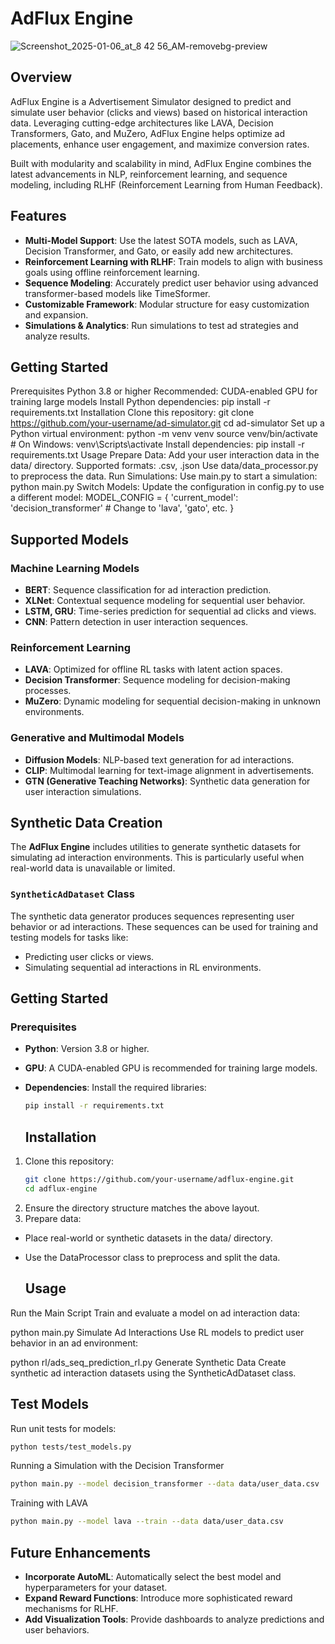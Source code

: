 # AdFlux Engine

![Screenshot_2025-01-06_at_8 42 56_AM-removebg-preview](https://github.com/user-attachments/assets/c7ecef31-f692-4a0b-9bea-d79ca6c696ea)


## Overview
AdFlux Engine is a Advertisement Simulator designed to predict and simulate user behavior (clicks and views) based on historical interaction data. Leveraging cutting-edge architectures like LAVA, Decision Transformers, Gato, and MuZero, AdFlux Engine helps optimize ad placements, enhance user engagement, and maximize conversion rates.

Built with modularity and scalability in mind, AdFlux Engine combines the latest advancements in NLP, reinforcement learning, and sequence modeling, including RLHF (Reinforcement Learning from Human Feedback).

## Features

- **Multi-Model Support**: Use the latest SOTA models, such as LAVA, Decision Transformer, and Gato, or easily add new architectures.
- **Reinforcement Learning with RLHF**: Train models to align with business goals using offline reinforcement learning.
- **Sequence Modeling**: Accurately predict user behavior using advanced transformer-based models like TimeSformer.
- **Customizable Framework**: Modular structure for easy customization and expansion.
- **Simulations & Analytics**: Run simulations to test ad strategies and analyze results.

## Getting Started

Prerequisites
Python 3.8 or higher
Recommended: CUDA-enabled GPU for training large models
Install Python dependencies:
pip install -r requirements.txt
Installation
Clone this repository:
git clone https://github.com/your-username/ad-simulator.git
cd ad-simulator
Set up a Python virtual environment:
python -m venv venv
source venv/bin/activate  # On Windows: venv\Scripts\activate
Install dependencies:
pip install -r requirements.txt
Usage
Prepare Data: Add your user interaction data in the data/ directory.
Supported formats: .csv, .json
Use data/data_processor.py to preprocess the data.
Run Simulations:
Use main.py to start a simulation:
python main.py
Switch Models:
Update the configuration in config.py to use a different model:
MODEL_CONFIG = {
    'current_model': 'decision_transformer'  # Change to 'lava', 'gato', etc.
}

## Supported Models

### Machine Learning Models
- **BERT**: Sequence classification for ad interaction prediction.
- **XLNet**: Contextual sequence modeling for sequential user behavior.
- **LSTM, GRU**: Time-series prediction for sequential ad clicks and views.
- **CNN**: Pattern detection in user interaction sequences.

### Reinforcement Learning
- **LAVA**: Optimized for offline RL tasks with latent action spaces.
- **Decision Transformer**: Sequence modeling for decision-making processes.
- **MuZero**: Dynamic modeling for sequential decision-making in unknown environments.

### Generative and Multimodal Models
- **Diffusion Models**: NLP-based text generation for ad interactions.
- **CLIP**: Multimodal learning for text-image alignment in advertisements.
- **GTN (Generative Teaching Networks)**: Synthetic data generation for user interaction simulations.


## Synthetic Data Creation

The **AdFlux Engine** includes utilities to generate synthetic datasets for simulating ad interaction environments. This is particularly useful when real-world data is unavailable or limited.

### `SyntheticAdDataset` Class

The synthetic data generator produces sequences representing user behavior or ad interactions. These sequences can be used for training and testing models for tasks like:

- Predicting user clicks or views.
- Simulating sequential ad interactions in RL environments.


## Getting Started

### Prerequisites
- **Python**: Version 3.8 or higher.
- **GPU**: A CUDA-enabled GPU is recommended for training large models.
- **Dependencies**: Install the required libraries:
  ```bash
  pip install -r requirements.txt
  ```

  ## Installation

1. Clone this repository:
   ```bash
   git clone https://github.com/your-username/adflux-engine.git
   cd adflux-engine
   ```
2. Ensure the directory structure matches the above layout.
3. Prepare data:
- Place real-world or synthetic datasets in the data/ directory.
- Use the DataProcessor class to preprocess and split the data.

  ## Usage

Run the Main Script
Train and evaluate a model on ad interaction data:

python main.py
Simulate Ad Interactions
Use RL models to predict user behavior in an ad environment:

python rl/ads_seq_prediction_rl.py
Generate Synthetic Data
Create synthetic ad interaction datasets using the SyntheticAdDataset class.

## Test Models

Run unit tests for models:

```bash
python tests/test_models.py
```

Running a Simulation with the Decision Transformer
```bash
python main.py --model decision_transformer --data data/user_data.csv
```
Training with LAVA
```bash
python main.py --model lava --train --data data/user_data.csv
```

## Future Enhancements

- **Incorporate AutoML**: Automatically select the best model and hyperparameters for your dataset.
- **Expand Reward Functions**: Introduce more sophisticated reward mechanisms for RLHF.
- **Add Visualization Tools**: Provide dashboards to analyze predictions and user behaviors.


